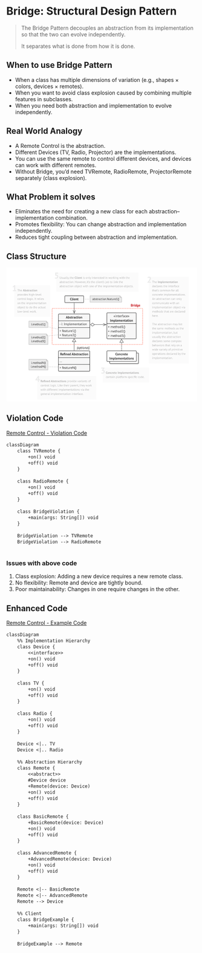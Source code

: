 # Bridge: Structural Design Pattern

> The Bridge Pattern decouples an abstraction from its implementation so that the two can evolve independently. 
> 
> It separates what is done from how it is done.


## When to use Bridge Pattern
- When a class has multiple dimensions of variation (e.g., shapes × colors, devices × remotes).
- When you want to avoid class explosion caused by combining multiple features in subclasses.
- When you need both abstraction and implementation to evolve independently.

## Real World Analogy

- A Remote Control is the abstraction. 
- Different Devices (TV, Radio, Projector) are the implementations. 
- You can use the same remote to control different devices, and devices can work with different remotes. 
- Without Bridge, you’d need TVRemote, RadioRemote, ProjectorRemote separately (class explosion).

## What Problem it solves

- Eliminates the need for creating a new class for each abstraction–implementation combination. 
- Promotes flexibility: You can change abstraction and implementation independently. 
- Reduces tight coupling between abstraction and implementation.

## Class Structure
![bridge-class-structure](../../images/structure/bridge.png)

## Violation Code

[Remote Control - Violation Code](./../../code/designPatterns/bridge/BridgeViolation.java)

```mermaid
classDiagram
    class TVRemote {
        +on() void
        +off() void
    }

    class RadioRemote {
        +on() void
        +off() void
    }

    class BridgeViolation {
        +main(args: String[]) void
    }

    BridgeViolation --> TVRemote
    BridgeViolation --> RadioRemote


```

### Issues with above code

1. Class explosion: Adding a new device requires a new remote class. 
2. No flexibility: Remote and device are tightly bound. 
3. Poor maintainability: Changes in one require changes in the other.

## Enhanced Code

[Remote Control - Example Code](./../../code/designPatterns/bridge/BridgeExample.java)

```mermaid
classDiagram
    %% Implementation Hierarchy
    class Device {
        <<interface>>
        +on() void
        +off() void
    }

    class TV {
        +on() void
        +off() void
    }

    class Radio {
        +on() void
        +off() void
    }

    Device <|.. TV
    Device <|.. Radio

    %% Abstraction Hierarchy
    class Remote {
        <<abstract>>
        #Device device
        +Remote(device: Device)
        +on() void
        +off() void
    }

    class BasicRemote {
        +BasicRemote(device: Device)
        +on() void
        +off() void
    }

    class AdvancedRemote {
        +AdvancedRemote(device: Device)
        +on() void
        +off() void
    }

    Remote <|-- BasicRemote
    Remote <|-- AdvancedRemote
    Remote --> Device

    %% Client
    class BridgeExample {
        +main(args: String[]) void
    }

    BridgeExample --> Remote

```